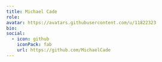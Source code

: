 ```yaml
---
title: Michael Cade
role: 
avatar: https://avatars.githubusercontent.com/u/11822323
bio: 
social:
  - icon: github
    iconPack: fab
    url: https://github.com/MichaelCade
---
```

<!-- 
## Self Introduction

Cras ex dui, tristique a libero eget, consectetur semper ligula. Nunc augue arcu, malesuada 

Aliquam pretium diam eget leo feugiat finibus. Donec malesuada commodo ipsum. Aenean a massa 

## Details  

Nunc pellentesque vitae:
- Morbi accumsan nibh efficitur diam molestie, non dignissim diam facilisis.

Donec mollis sollicitudin:
- Nunc dictum purus ornare purus consectetur, eu pellentesque massa ullamcorper.
 -->
